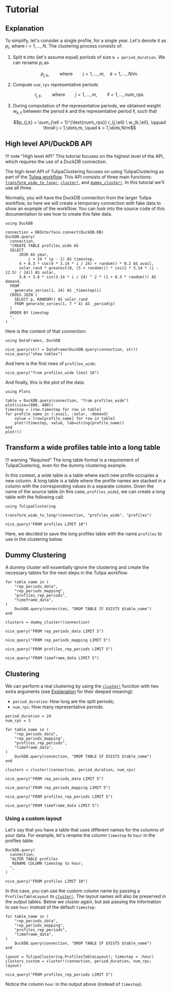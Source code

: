 # Tutorial

## Explanation

To simplify, let's consider a single profile, for a single year.
Let's denote it as $p_i$, where $i = 1,\dots,N$.
The clustering process consists of:

1. Split `N` into (let's assume equal) _periods_ of size `m = period_duration`.
   We can rename $p_i$ as

   $$p_{j,k}, \qquad \text{where} \qquad j = 1,\dots,m, \quad k = 1,\dots,N/m.$$
2. Compute `num_rps` representative periods

   $$r_{j,\ell}, \qquad \text{where} \qquad j = 1,\dots,m, \qquad \ell = 1,\dots,\text{num\_rps}.$$
3. During computation of the representative periods, we obtained weight
   $w_{k,\ell}$ between the period $k$ and the representative period $\ell$,
   such that

   $$p_{j,k} = \sum_{\ell = 1}^{\text{num\_rps}} r_{j,\ell} \ w_{k,\ell}, \qquad \forall j = 1,\dots,m, \quad k = 1,\dots,N/m$$

## High level API/DuckDB API

!!! note "High level API"
    This tutorial focuses on the highest level of the API, which requires the
    use of a DuckDB connection.

The high-level API of TulipaClustering focuses on using TulipaClustering as part of the [Tulipa workflow](https://tulipaenergy.github.io/TulipaEnergyModel.jl/stable/).
This API consists of three main functions: [`transform_wide_to_long!`](@ref), [`cluster!`](@ref), and [`dummy_cluster!`](@ref).
In this tutorial we'll use all three.

Normally, you will have the DuckDB connection from the larger Tulipa workflow,
so here we will create a temporary connection with fake data to show an example
of the workflow. You can look into the source code of this documentation to see
how to create this fake data.

```@setup duckdb_example
using DuckDB

connection = DBInterface.connect(DuckDB.DB)
DuckDB.query(
  connection,
  "CREATE TABLE profiles_wide AS
  SELECT
      2030 AS year,
          i + 24 * (p - 1) AS timestep,
      4 + 0.3 * cos(4 * 3.14 * i / 24) + random() * 0.2 AS avail,
      solar_rand * greatest(0, (5 + random()) * cos(2 * 3.14 * (i - 12.5) / 24)) AS solar,
      3.6 + 3.6 * sin(3.14 * i / 24) ^ 2 * (1 + 0.3 * random()) AS demand,
  FROM
    generate_series(1, 24) AS _timestep(i)
  CROSS JOIN (
    SELECT p, RANDOM() AS solar_rand
    FROM generate_series(1, 7 * 4) AS _period(p)
  )
  ORDER BY timestep
  ",
)
```

Here is the content of that connection:

```@example duckdb_example
using DataFrames, DuckDB

nice_query(str) = DataFrame(DuckDB.query(connection, str))
nice_query("show tables")
```

And here is the first rows of `profiles_wide`:

```@example duckdb_example
nice_query("from profiles_wide limit 10")
```

And finally, this is the plot of the data:

```@example duckdb_example
using Plots

table = DuckDB.query(connection, "from profiles_wide")
plot(size=(800, 400))
timestep = [row.timestep for row in table]
for profile_name in (:avail, :solar, :demand)
    value = [row[profile_name] for row in table]
    plot!(timestep, value, lab=string(profile_name))
end
plot!()
```

## Transform a wide profiles table into a long table

!!! warning "Required"
    The long table format is a requirement of TulipaClustering, even for the dummy clustering example.

In this context, a wide table is a table where each new profile occupies a new column. A long table is a table where the profile names are stacked in a column with the corresponding values in a separate column.
Given the name of the source table (in this case, `profiles_wide`), we can create a long table with the following call:

```@example duckdb_example
using TulipaClustering

transform_wide_to_long!(connection, "profiles_wide", "profiles")

nice_query("FROM profiles LIMIT 10")
```

Here, we decided to save the long profiles table with the name `profiles` to use in the clustering below.

## Dummy Clustering

A dummy cluster will essentially ignore the clustering and create the necessary tables for the next steps in the Tulipa workflow.

```@example duckdb_example
for table_name in (
    "rep_periods_data",
    "rep_periods_mapping",
    "profiles_rep_periods",
    "timeframe_data",
)
    DuckDB.query(connection, "DROP TABLE IF EXISTS $table_name")
end

clusters = dummy_cluster!(connection)

nice_query("FROM rep_periods_data LIMIT 5")
```

```@example duckdb_example
nice_query("FROM rep_periods_mapping LIMIT 5")
```

```@example duckdb_example
nice_query("FROM profiles_rep_periods LIMIT 5")
```

```@example duckdb_example
nice_query("FROM timeframe_data LIMIT 5")
```

## Clustering

We can perform a real clustering by using the [`cluster!`](@ref) function with two extra arguments (see [Explanation](@ref) for their deeped meaning):

- `period_duration`: How long are the split periods;
- `num_rps`: How many representative periods.

```@example duckdb_example
period_duration = 24
num_rps = 3

for table_name in (
    "rep_periods_data",
    "rep_periods_mapping",
    "profiles_rep_periods",
    "timeframe_data",
)
    DuckDB.query(connection, "DROP TABLE IF EXISTS $table_name")
end

clusters = cluster!(connection, period_duration, num_rps)

nice_query("FROM rep_periods_data LIMIT 5")
```

```@example duckdb_example
nice_query("FROM rep_periods_mapping LIMIT 5")
```

```@example duckdb_example
nice_query("FROM profiles_rep_periods LIMIT 5")
```

```@example duckdb_example
nice_query("FROM timeframe_data LIMIT 5")
```

### Using a custom layout

Let's say that you have a table that uses different names for the columns of your data.
For example, let's rename the column `timestep` to `hour` in the profiles table.

```@example duckdb_example
DuckDB.query(
  connection,
  "ALTER TABLE profiles
   RENAME COLUMN timestep to hour;
  ",
)

nice_query("FROM profiles LIMIT 10")
```

In this case, you can use the custom column name by passing a `ProfilesTableLayout` to [`cluster!`](@ref).
The layout names will also be preserved in the output tables. Below we cluster again, but ask passing the
information to use `hour` instead of the default `timestep`:

```@example duckdb_example
for table_name in (
    "rep_periods_data",
    "rep_periods_mapping",
    "profiles_rep_periods",
    "timeframe_data",
)
    DuckDB.query(connection, "DROP TABLE IF EXISTS $table_name")
end

layout = TulipaClustering.ProfilesTableLayout(; timestep = :hour)
clusters_custom = cluster!(connection, period_duration, num_rps; layout)

nice_query("FROM profiles_rep_periods LIMIT 5")
```

Notice the column `hour` in the output above (instead of `timestep`).
